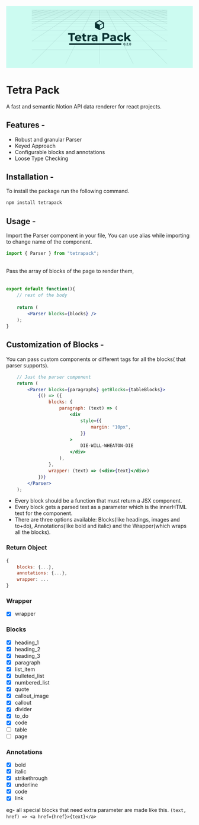 ![Banner Image](/images/banner.png)

# Tetra Pack
A fast and semantic Notion API data renderer for react projects.

## Features -
- Robust and granular Parser
- Keyed Approach
- Configurable blocks and annotations
- Loose Type Checking

## Installation -
To install the package run the following command.
```bash
npm install tetrapack
```

## Usage -
Import the Parser component in your file,
You can use alias while importing to change name of the component.
```js
import { Parser } from "tetrapack";
```
<br />
Pass the array of blocks of the page to render them,

```jsx

export default function(){
	// rest of the body

	return (
		<Parser blocks={blocks} />
	);
}
```

## Customization of Blocks -
You can pass custom components or different tags for all the blocks( that parser supports).
```jsx
	// Just the parser component
	return (
		<Parser blocks={paragraphs} getBlocks={tableBlocks}>
            {() => ({
                blocks: {
                    paragraph: (text) => (
                        <div
                            style={{
                                margin: "10px",
                            }}
                        >
                            DIE-WILL-WHEATON-DIE
                        </div>
                    ),
                },
                wrapper: (text) => (<div>{text}</div>)
            })}
        </Parser>
	);
```
+ Every block should be a function that must return a JSX component.
+ Every block gets a parsed text as a parameter which is the innerHTML text for the component.
+ There are three options available: Blocks(like headings, images and to+do), Annotations(like bold and italic) and the Wrapper(which wraps all the blocks).

### Return Object
```js
{
	blocks: {...},
	annotations: {...},
	wrapper: ...
}
```

### Wrapper
+ [x] wrapper

### Blocks
+ [x] heading_1
+ [x] heading_2
+ [x] heading_3
+ [x] paragraph
+ [x] list_item
+ [x] bulleted_list
+ [x] numbered_list
+ [x] quote
+ [x] callout_image
+ [x] callout
+ [x] divider
+ [x] to_do
+ [x] code
+ [ ] table
+ [ ] page

### Annotations
+ [x] bold
+ [x] italic
+ [x] strikethrough
+ [x] underline
+ [x] code
+ [x] link 

eg- all special blocks that need extra parameter are made like this.
`(text, href) => <a href={href}>{text}</a>`
